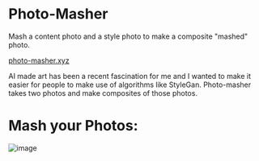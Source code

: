 # Photo-Masher
Mash a content photo and a style photo to make a composite "mashed" photo.

[photo-masher.xyz](www.photo-masher.xyz)

AI made art has been a recent fascination for me and I wanted to make it easier for people to make use of algorithms like StyleGan. 
Photo-masher takes two photos and make composites of those photos. 

# Mash your Photos:

![image](https://user-images.githubusercontent.com/93330399/148436526-6a73d76e-9dbf-4609-af13-c2c376fc440a.png)

